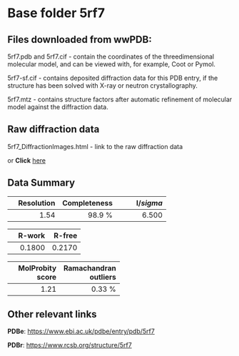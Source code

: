# Base folder 5rf7

## Files downloaded from wwPDB:

5rf7.pdb and 5rf7.cif - contain the coordinates of the threedimensional molecular model, and can be viewed with, for example, Coot or Pymol.

5rf7-sf.cif - contains deposited diffraction data for this PDB entry, if the structure has been solved with X-ray or neutron crystallography.

5rf7.mtz - contains structure factors after automatic refinement of molecular model against the diffraction data.

## Raw diffraction data

5rf7_DiffractionImages.html - link to the raw diffraction data 

or **Click** [here](https://zenodo.org/record/3731246) 

## Data Summary
|   | Resolution | Completeness| I/$sigma$ |
|---|-------------:|----------------:|--------------:|
|   |1.54|98.9  %|<img width=50/>6.500|

|   | **R-work**| **R-free**   
|---|-------------:|----------------:|           
||0.1800|0.2170|

|   |**MolProbity<br>score**| **Ramachandran<br>outliers** 
|---|-------------:|----------------:|
||1.21|0.33 %|

## Other relevant links 
**PDBe**:  https://www.ebi.ac.uk/pdbe/entry/pdb/5rf7
 
**PDBr**: https://www.rcsb.org/structure/5rf7 

